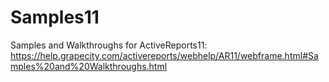 # Samples11
Samples and Walkthroughs for ActiveReports11:
https://help.grapecity.com/activereports/webhelp/AR11/webframe.html#Samples%20and%20Walkthroughs.html
